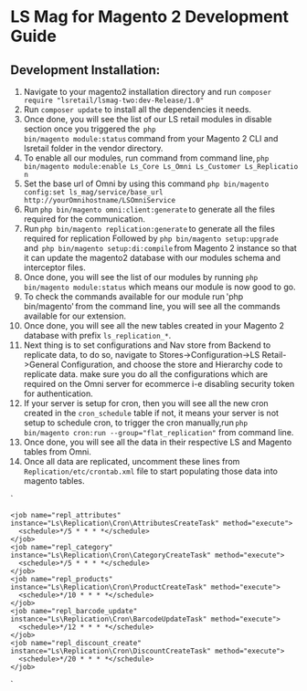 # LS Mag for Magento 2 Development Guide 
## Development Installation:

1. Navigate to your magento2 installation directory and run `composer require "lsretail/lsmag-two:dev-Release/1.0" `
2. Run `composer update` to install all the dependencies it needs.
3. Once done, you will see the list of our LS retail modules in disable section once you triggered the  `php bin/magento module:status` command from your Magento 2 CLI and lsretail folder in the vendor directory.
4. To enable all our modules, run command from command line, `php bin/magento module:enable Ls_Core Ls_Omni Ls_Customer Ls_Replication`
5. Set the base url of Omni by using this command `php bin/magento config:set ls_mag/service/base_url http://yourOmnihostname/LSOmniService`
6. Run `php bin/magento omni:client:generate` to generate all the files required for the communication. 
7. Run `php bin/magento replication:generate` to generate all the files required for replication 
Followed by `php bin/magento setup:upgrade ` and  `php bin/magento setup:di:compile` from Magento 2 instance so that it can update the magento2 database with our modules schema and interceptor files.
8. Once done, you will see the list of our modules by running `php bin/magento module:status` which means our module is now good to go.  
9. To check the commands available for our module run 'php bin/magento' from the command line, you will see all the commands available for our extension.
10. Once done, you will see all the new tables created in your Magento 2 database with prefix `ls_replication_*`.
11. Next thing is to set configurations and Nav store from Backend to replicate data, to do so, navigate to Stores->Configuration->LS Retail->General Configuration, and choose the store and Hierarchy code to replicate data. make sure you do all the configurations which are required on the Omni server for ecommerce i-e disabling security token for authentication.
12. If your server is setup for cron, then you will see all the new cron created in the `cron_schedule` table if not, it means your server is not setup to schedule cron, to trigger the cron manually,run `php bin/magento cron:run --group="flat_replication"` from command line. 
13. Once done, you will see all the data in their respective LS and Magento tables from Omni. 
14. Once all data are replicated, uncomment these lines from `Replication/etc/crontab.xml` file to start populating those data into magento tables.

`
<group id="replication">

    <job name="repl_attributes" instance="Ls\Replication\Cron\AttributesCreateTask" method="execute">
      <schedule>*/5 * * * *</schedule>
    </job>
    <job name="repl_category" instance="Ls\Replication\Cron\CategoryCreateTask" method="execute">
      <schedule>*/5 * * * *</schedule>
    </job>
    <job name="repl_products" instance="Ls\Replication\Cron\ProductCreateTask" method="execute">
      <schedule>*/10 * * * *</schedule>
    </job>
    <job name="repl_barcode_update" instance="Ls\Replication\Cron\BarcodeUpdateTask" method="execute">
      <schedule>*/12 * * * *</schedule>
    </job>
    <job name="repl_discount_create" instance="Ls\Replication\Cron\DiscountCreateTask" method="execute">
      <schedule>*/20 * * * *</schedule>
    </job>
  </group>
  `
 


 